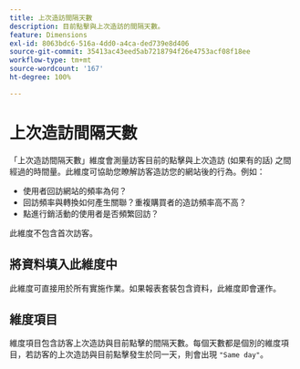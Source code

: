```yaml
---
title: 上次造訪間隔天數
description: 目前點擊與上次造訪的間隔天數。
feature: Dimensions
exl-id: 8063bdc6-516a-4dd0-a4ca-ded739e8d406
source-git-commit: 35413ac43eed5ab7218794f26e4753acf08f18ee
workflow-type: tm+mt
source-wordcount: '167'
ht-degree: 100%

---
```


# 上次造訪間隔天數

「上次造訪間隔天數」維度會測量訪客目前的點擊與上次造訪 (如果有的話) 之間經過的時間量。此維度可協助您瞭解訪客造訪您的網站後的行為。例如：

* 使用者回訪網站的頻率為何？
* 回訪頻率與轉換如何產生關聯？重複購買者的造訪頻率高不高？
* 點進行銷活動的使用者是否頻繁回訪？

此維度不包含首次訪客。

## 將資料填入此維度中

此維度可直接用於所有實施作業。如果報表套裝包含資料，此維度即會運作。

## 維度項目

維度項目包含訪客上次造訪與目前點擊的間隔天數。每個天數都是個別的維度項目，若訪客的上次造訪與目前點擊發生於同一天，則會出現 `"Same day"`。
